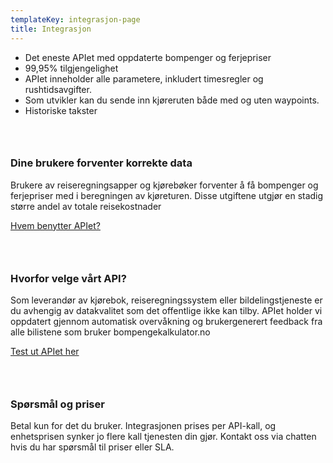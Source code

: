 ```yaml
---
templateKey: integrasjon-page
title: Integrasjon
---
```

* Det eneste APIet med oppdaterte bompenger og ferjepriser
* 99,95% tilgjengelighet
* APIet inneholder alle parametere, inkludert timesregler og rushtidsavgifter.
* Som utvikler kan du sende inn kjøreruten både med og uten waypoints.
* Historiske takster

### <br>

### Dine brukere forventer korrekte data

Brukere av reiseregningsapper og kjørebøker forventer å få bompenger og ferjepriser med i beregningen av kjøreturen. Disse utgiftene utgjør en stadig større andel av totale reisekostnader

<a href="../apper" type="button">Hvem benytter APIet?</a>

### <br>

### Hvorfor velge vårt API?

Som leverandør av kjørebok, reiseregningssystem eller bildelingstjeneste er du avhengig av datakvalitet som det offentlige ikke kan tilby. APIet holder vi oppdatert gjennom automatisk overvåkning og brukergenerert feedback fra alle bilistene som bruker bompengekalkulator.no

<a href="https://dibkunnskapapi.developer.azure-api.net/" type="button">Test ut APIet her</a>

### <br>

### Spørsmål og priser

Betal kun for det du bruker. Integrasjonen prises per API-kall, og enhetsprisen synker jo flere kall tjenesten din gjør. Kontakt oss via chatten hvis du har spørsmål til priser eller SLA.
